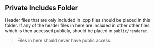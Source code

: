 ## Private Includes Folder

Header files that are only included in .cpp files should be placed in this folder. If any of the header files in here are included in other other files which is then accessed publicly, should be placed in `public/renderer`.

> Files in here should never have public access.